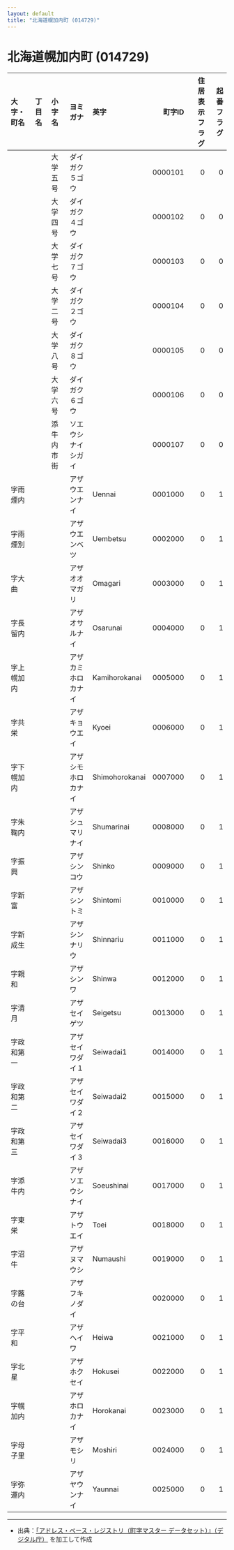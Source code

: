 ```yaml
---
layout: default
title: "北海道幌加内町 (014729)"
---
```


# 北海道幌加内町 (014729)

| 大字・町名 | 丁目名 | 小字名 | ヨミガナ | 英字 | 町字ID | 住居表示フラグ | 起番フラグ |
|:--------|:------|:------|:-----------------|:---------------------|--------:|----------:|--------:|
|  |  | 大学五号 | ダイガク５ゴウ |  | 0000101 | 0 | 0 |
|  |  | 大学四号 | ダイガク４ゴウ |  | 0000102 | 0 | 0 |
|  |  | 大学七号 | ダイガク７ゴウ |  | 0000103 | 0 | 0 |
|  |  | 大学二号 | ダイガク２ゴウ |  | 0000104 | 0 | 0 |
|  |  | 大学八号 | ダイガク８ゴウ |  | 0000105 | 0 | 0 |
|  |  | 大学六号 | ダイガク６ゴウ |  | 0000106 | 0 | 0 |
|  |  | 添牛内市街 | ソエウシナイシガイ |  | 0000107 | 0 | 0 |
| 字雨煙内 |  |  | アザウエンナイ | Uennai | 0001000 | 0 | 1 |
| 字雨煙別 |  |  | アザウエンベツ | Uembetsu | 0002000 | 0 | 1 |
| 字大曲 |  |  | アザオオマガリ | Omagari | 0003000 | 0 | 1 |
| 字長留内 |  |  | アザオサルナイ | Osarunai | 0004000 | 0 | 1 |
| 字上幌加内 |  |  | アザカミホロカナイ | Kamihorokanai | 0005000 | 0 | 1 |
| 字共栄 |  |  | アザキョウエイ | Kyoei | 0006000 | 0 | 1 |
| 字下幌加内 |  |  | アザシモホロカナイ | Shimohorokanai | 0007000 | 0 | 1 |
| 字朱鞠内 |  |  | アザシュマリナイ | Shumarinai | 0008000 | 0 | 1 |
| 字振興 |  |  | アザシンコウ | Shinko | 0009000 | 0 | 1 |
| 字新富 |  |  | アザシントミ | Shintomi | 0010000 | 0 | 1 |
| 字新成生 |  |  | アザシンナリウ | Shinnariu | 0011000 | 0 | 1 |
| 字親和 |  |  | アザシンワ | Shinwa | 0012000 | 0 | 1 |
| 字清月 |  |  | アザセイゲツ | Seigetsu | 0013000 | 0 | 1 |
| 字政和第一 |  |  | アザセイワダイ１ | Seiwadai1 | 0014000 | 0 | 1 |
| 字政和第二 |  |  | アザセイワダイ２ | Seiwadai2 | 0015000 | 0 | 1 |
| 字政和第三 |  |  | アザセイワダイ３ | Seiwadai3 | 0016000 | 0 | 1 |
| 字添牛内 |  |  | アザソエウシナイ | Soeushinai | 0017000 | 0 | 1 |
| 字東栄 |  |  | アザトウエイ | Toei | 0018000 | 0 | 1 |
| 字沼牛 |  |  | アザヌマウシ | Numaushi | 0019000 | 0 | 1 |
| 字蕗の台 |  |  | アザフキノダイ |  | 0020000 | 0 | 1 |
| 字平和 |  |  | アザヘイワ | Heiwa | 0021000 | 0 | 1 |
| 字北星 |  |  | アザホクセイ | Hokusei | 0022000 | 0 | 1 |
| 字幌加内 |  |  | アザホロカナイ | Horokanai | 0023000 | 0 | 1 |
| 字母子里 |  |  | アザモシリ | Moshiri | 0024000 | 0 | 1 |
| 字弥運内 |  |  | アザヤウンナイ | Yaunnai | 0025000 | 0 | 1 |

---

- 出典：[「アドレス・ベース・レジストリ（町字マスター データセット）』（デジタル庁）](https://www.digital.go.jp/policies/base_registry_address/) を加工して作成